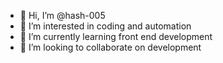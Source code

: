 - 👋 Hi, I’m @hash-005
- 👀 I’m interested in coding and automation
- 🌱 I’m currently learning front end development
- 💞️ I’m looking to collaborate on development


<!---
hash-005/hash-005 is a ✨ special ✨ repository because its `README.md` (this file) appears on your GitHub profile.
You can click the Preview link to take a look at your changes.
--->
